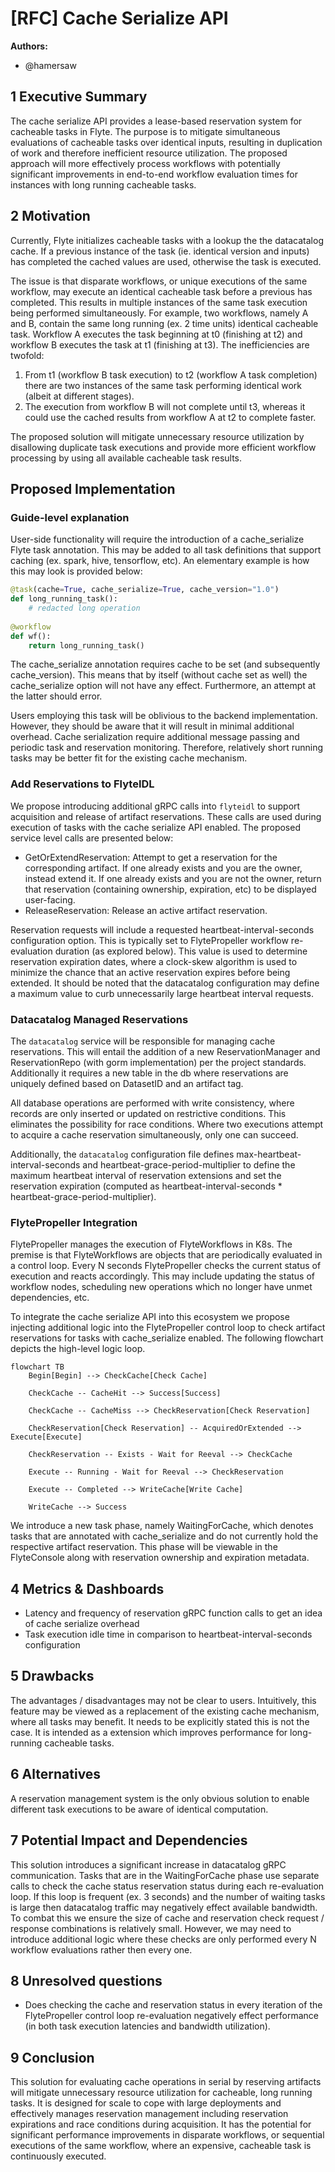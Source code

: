 # [RFC] Cache Serialize API

**Authors:**

- @hamersaw 

## 1 Executive Summary

The cache serialize API provides a lease-based reservation system for cacheable tasks in Flyte. The purpose is to mitigate simultaneous evaluations of cacheable tasks over identical inputs, resulting in duplication of work and therefore inefficient resource utilization. The proposed approach will more effectively process workflows with potentially significant improvements in end-to-end workflow evaluation times for instances with long running cacheable tasks.

## 2 Motivation

Currently, Flyte initializes cacheable tasks with a lookup the the datacatalog cache. If a previous instance of the task (ie. identical version and inputs) has completed the cached values are used, otherwise the task is executed.

The issue is that disparate workflows, or unique executions of the same workflow, may execute an identical cacheable task before a previous has completed. This results in multiple instances of the same task execution being performed simultaneously. For example, two workflows, namely A and B, contain the same long running (ex. 2 time units) identical cacheable task. Workflow A executes the task beginning at t0 (finishing at t2) and workflow B executes the task at t1 (finishing at t3). The inefficiencies are twofold:

1. From t1 (workflow B task execution) to t2 (workflow A task completion) there are two instances of the same task performing identical work (albeit at different stages).
2. The execution from workflow B will not complete until t3, whereas it could use the cached results from workflow A at t2 to complete faster.

The proposed solution will mitigate unnecessary resource utilization by disallowing duplicate task executions and provide more efficient workflow processing by using all available cacheable task results.

## Proposed Implementation

### Guide-level explanation

User-side functionality will require the introduction of a cache_serialize Flyte task annotation. This may be added to all task definitions that support caching (ex. spark, hive, tensorflow, etc). An elementary example is how this may look is provided below:
    
```python
@task(cache=True, cache_serialize=True, cache_version="1.0")
def long_running_task():
    # redacted long operation
    
@workflow
def wf():
    return long_running_task()
```

The cache_serialize annotation requires cache to be set (and subsequently cache_version). This means that by itself (without cache set as well) the cache_serialize option will not have any effect. Furthermore, an attempt at the latter should error.

Users employing this task will be oblivious to the backend implementation. However, they should be aware that it will result in minimal additional overhead. Cache serialization require additional message passing and periodic task and reservation monitoring. Therefore, relatively short running tasks may be better fit for the existing cache mechanism.

### Add Reservations to FlyteIDL

We propose introducing additional gRPC calls into `flyteidl` to support acquisition and release of artifact reservations. These calls are used during execution of tasks with the cache serialize API enabled. The proposed service level calls are presented below:

- GetOrExtendReservation: Attempt to get a reservation for the corresponding artifact. If one already exists and you are the owner, instead extend it. If one already exists and you are not the owner, return that reservation (containing ownership, expiration, etc) to be displayed user-facing.
- ReleaseReservation: Release an active artifact reservation.

Reservation requests will include a requested heartbeat-interval-seconds configuration option. This is typically set to FlytePropeller workflow re-evaluation duration (as explored below). This value is used to determine reservation expiration dates, where a clock-skew algorithm is used to minimize the chance that an active reservation expires before being extended. It should be noted that the datacatalog configuration may define a maximum value to curb unnecessarily large heartbeat interval requests.

### Datacatalog Managed Reservations
The `datacatalog` service will be responsible for managing cache reservations. This will entail the addition of a new ReservationManager and ReservationRepo (with gorm implementation) per the project standards. Additionally it requires a new table in the db where reservations are uniquely defined based on DatasetID and an artifact tag.

All database operations are performed with write consistency, where records are only inserted or updated on restrictive conditions. This eliminates the possibility for race conditions. Where two executions attempt to acquire a cache reservation simultaneously, only one can succeed.

Additionally, the `datacatalog` configuration file defines max-heartbeat-interval-seconds and heartbeat-grace-period-multiplier to define the maximum heartbeat interval of reservation extensions and set the reservation expiration (computed as heartbeat-interval-seconds * heartbeat-grace-period-multiplier).

### FlytePropeller Integration

FlytePropeller manages the execution of FlyteWorkflows in K8s. The premise is that FlyteWorkflows are objects that are periodically evaluated in a control loop. Every N seconds FlytePropeller checks the current status of execution and reacts accordingly. This may include updating the status of workflow nodes, scheduling new operations which no longer have unmet dependencies, etc.

To integrate the cache serialize API into this ecosystem we propose injecting additional logic into the FlytePropeller control loop to check artifact reservations for tasks with cache_serialize enabled. The following flowchart depicts the high-level logic loop.

```mermaid
flowchart TB
    Begin[Begin] --> CheckCache[Check Cache]
    
    CheckCache -- CacheHit --> Success[Success]
    
    CheckCache -- CacheMiss --> CheckReservation[Check Reservation]
    
    CheckReservation[Check Reservation] -- AcquiredOrExtended --> Execute[Execute]
    
    CheckReservation -- Exists - Wait for Reeval --> CheckCache
    
    Execute -- Running - Wait for Reeval --> CheckReservation
    
    Execute -- Completed --> WriteCache[Write Cache]
    
    WriteCache --> Success

```

We introduce a new task phase, namely WaitingForCache, which denotes tasks that are annotated with cache_serialize and do not currently hold the respective artifact reservation. This phase will be viewable in the FlyteConsole along with reservation ownership and expiration metadata.

## 4 Metrics & Dashboards

- Latency and frequency of reservation gRPC function calls to get an idea of cache serialize overhead
- Task execution idle time in comparison to heartbeat-interval-seconds configuration

## 5 Drawbacks

The advantages / disadvantages may not be clear to users. Intuitively, this feature may be viewed as a replacement of the existing cache mechanism, where all tasks may benefit. It needs to be explicitly stated this is not the case. It is intended as a extension which improves performance for long-running cacheable tasks.

## 6 Alternatives

A reservation management system is the only obvious solution to enable different task executions to be aware of identical computation.

## 7 Potential Impact and Dependencies

This solution introduces a significant increase in datacatalog gRPC communication. Tasks that are in the WaitingForCache phase use separate calls to check the cache status reservation status during each re-evaluation loop. If this loop is frequent (ex. 3 seconds) and the number of waiting tasks is large then datacatalog traffic may negatively effect available bandwidth. To combat this we ensure the size of cache and reservation check request / response combinations is relatively small. However, we may need to introduce additional logic where these checks are only performed every N workflow evaluations rather then every one.

## 8 Unresolved questions

- Does checking the cache and reservation status in every iteration of the FlytePropeller control loop re-evaluation negatively effect performance (in both task execution latencies and bandwidth utilization).

## 9 Conclusion

This solution for evaluating cache operations in serial by reserving artifacts will mitigate unnecessary resource utilization for cacheable, long running tasks. It is designed for scale to cope with large deployments and effectively manages reservation management including reservation expirations and race conditions during acquisition. It has the potential for significant performance improvements in disparate workflows, or sequential executions of the same workflow, where an expensive, cacheable task is continuously executed.
